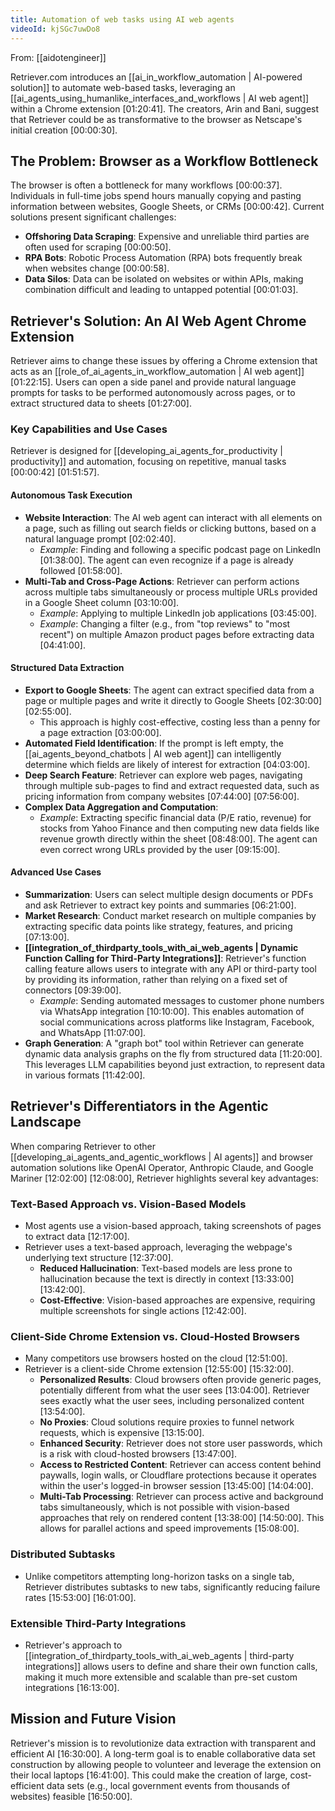 ```yaml
---
title: Automation of web tasks using AI web agents
videoId: kjSGc7uwDo8
---
```


From: [[aidotengineer]] <br/> 

Retriever.com introduces an [[ai_in_workflow_automation | AI-powered solution]] to automate web-based tasks, leveraging an [[ai_agents_using_humanlike_interfaces_and_workflows | AI web agent]] within a Chrome extension <a class="yt-timestamp" data-t="01:20:41">[01:20:41]</a>. The creators, Arin and Bani, suggest that Retriever could be as transformative to the browser as Netscape's initial creation <a class="yt-timestamp" data-t="00:00:30">[00:00:30]</a>.

## The Problem: Browser as a Workflow Bottleneck

The browser is often a bottleneck for many workflows <a class="yt-timestamp" data-t="00:00:37">[00:00:37]</a>. Individuals in full-time jobs spend hours manually copying and pasting information between websites, Google Sheets, or CRMs <a class="yt-timestamp" data-t="00:00:42">[00:00:42]</a>. Current solutions present significant challenges:
*   **Offshoring Data Scraping**: Expensive and unreliable third parties are often used for scraping <a class="yt-timestamp" data-t="00:00:50">[00:00:50]</a>.
*   **RPA Bots**: Robotic Process Automation (RPA) bots frequently break when websites change <a class="yt-timestamp" data-t="00:00:58">[00:00:58]</a>.
*   **Data Silos**: Data can be isolated on websites or within APIs, making combination difficult and leading to untapped potential <a class="yt-timestamp" data-t="00:01:03">[00:01:03]</a>.

## Retriever's Solution: An AI Web Agent Chrome Extension

Retriever aims to change these issues by offering a Chrome extension that acts as an [[role_of_ai_agents_in_workflow_automation | AI web agent]] <a class="yt-timestamp" data-t="01:22:15">[01:22:15]</a>. Users can open a side panel and provide natural language prompts for tasks to be performed autonomously across pages, or to extract structured data to sheets <a class="yt-timestamp" data-t="01:27:00">[01:27:00]</a>.

### Key Capabilities and Use Cases

Retriever is designed for [[developing_ai_agents_for_productivity | productivity]] and automation, focusing on repetitive, manual tasks <a class="yt-timestamp" data-t="00:00:42">[00:00:42]</a> <a class="yt-timestamp" data-t="01:51:57">[01:51:57]</a>.

#### Autonomous Task Execution
*   **Website Interaction**: The AI web agent can interact with all elements on a page, such as filling out search fields or clicking buttons, based on a natural language prompt <a class="yt-timestamp" data-t="02:02:40">[02:02:40]</a>.
    *   *Example*: Finding and following a specific podcast page on LinkedIn <a class="yt-timestamp" data-t="01:38:00">[01:38:00]</a>. The agent can even recognize if a page is already followed <a class="yt-timestamp" data-t="01:58:00">[01:58:00]</a>.
*   **Multi-Tab and Cross-Page Actions**: Retriever can perform actions across multiple tabs simultaneously or process multiple URLs provided in a Google Sheet column <a class="yt-timestamp" data-t="03:10:00">[03:10:00]</a>.
    *   *Example*: Applying to multiple LinkedIn job applications <a class="yt-timestamp" data-t="03:45:00">[03:45:00]</a>.
    *   *Example*: Changing a filter (e.g., from "top reviews" to "most recent") on multiple Amazon product pages before extracting data <a class="yt-timestamp" data-t="04:41:00">[04:41:00]</a>.

#### Structured Data Extraction
*   **Export to Google Sheets**: The agent can extract specified data from a page or multiple pages and write it directly to Google Sheets <a class="yt-timestamp" data-t="02:30:00">[02:30:00]</a> <a class="yt-timestamp" data-t="02:55:00">[02:55:00]</a>.
    *   This approach is highly cost-effective, costing less than a penny for a page extraction <a class="yt-timestamp" data-t="03:00:00">[03:00:00]</a>.
*   **Automated Field Identification**: If the prompt is left empty, the [[ai_agents_beyond_chatbots | AI web agent]] can intelligently determine which fields are likely of interest for extraction <a class="yt-timestamp" data-t="04:03:00">[04:03:00]</a>.
*   **Deep Search Feature**: Retriever can explore web pages, navigating through multiple sub-pages to find and extract requested data, such as pricing information from company websites <a class="yt-timestamp" data-t="07:44:00">[07:44:00]</a> <a class="yt-timestamp" data-t="07:56:00">[07:56:00]</a>.
*   **Complex Data Aggregation and Computation**:
    *   *Example*: Extracting specific financial data (P/E ratio, revenue) for stocks from Yahoo Finance and then computing new data fields like revenue growth directly within the sheet <a class="yt-timestamp" data-t="08:48:00">[08:48:00]</a>. The agent can even correct wrong URLs provided by the user <a class="yt-timestamp" data-t="09:15:00">[09:15:00]</a>.

#### Advanced Use Cases
*   **Summarization**: Users can select multiple design documents or PDFs and ask Retriever to extract key points and summaries <a class="yt-timestamp" data-t="06:21:00">[06:21:00]</a>.
*   **Market Research**: Conduct market research on multiple companies by extracting specific data points like strategy, features, and pricing <a class="yt-timestamp" data-t="07:13:00">[07:13:00]</a>.
*   **[[integration_of_thirdparty_tools_with_ai_web_agents | Dynamic Function Calling for Third-Party Integrations]]**: Retriever's function calling feature allows users to integrate with any API or third-party tool by providing its information, rather than relying on a fixed set of connectors <a class="yt-timestamp" data-t="09:39:00">[09:39:00]</a>.
    *   *Example*: Sending automated messages to customer phone numbers via WhatsApp integration <a class="yt-timestamp" data-t="10:10:00">[10:10:00]</a>. This enables automation of social communications across platforms like Instagram, Facebook, and WhatsApp <a class="yt-timestamp" data-t="11:07:00">[11:07:00]</a>.
*   **Graph Generation**: A "graph bot" tool within Retriever can generate dynamic data analysis graphs on the fly from structured data <a class="yt-timestamp" data-t="11:20:00">[11:20:00]</a>. This leverages LLM capabilities beyond just extraction, to represent data in various formats <a class="yt-timestamp" data-t="11:42:00">[11:42:00]</a>.

## Retriever's Differentiators in the Agentic Landscape

When comparing Retriever to other [[developing_ai_agents_and_agentic_workflows | AI agents]] and browser automation solutions like OpenAI Operator, Anthropic Claude, and Google Mariner <a class="yt-timestamp" data-t="12:02:00">[12:02:00]</a> <a class="yt-timestamp" data-t="12:08:00">[12:08:00]</a>, Retriever highlights several key advantages:

### Text-Based Approach vs. Vision-Based Models
*   Most agents use a vision-based approach, taking screenshots of pages to extract data <a class="yt-timestamp" data-t="12:17:00">[12:17:00]</a>.
*   Retriever uses a text-based approach, leveraging the webpage's underlying text structure <a class="yt-timestamp" data-t="12:37:00">[12:37:00]</a>.
    *   **Reduced Hallucination**: Text-based models are less prone to hallucination because the text is directly in context <a class="yt-timestamp" data-t="13:33:00">[13:33:00]</a> <a class="yt-timestamp" data-t="13:42:00">[13:42:00]</a>.
    *   **Cost-Effective**: Vision-based approaches are expensive, requiring multiple screenshots for single actions <a class="yt-timestamp" data-t="12:42:00">[12:42:00]</a>.

### Client-Side Chrome Extension vs. Cloud-Hosted Browsers
*   Many competitors use browsers hosted on the cloud <a class="yt-timestamp" data-t="12:51:00">[12:51:00]</a>.
*   Retriever is a client-side Chrome extension <a class="yt-timestamp" data-t="12:55:00">[12:55:00]</a> <a class="yt-timestamp" data-t="15:32:00">[15:32:00]</a>.
    *   **Personalized Results**: Cloud browsers often provide generic pages, potentially different from what the user sees <a class="yt-timestamp" data-t="13:04:00">[13:04:00]</a>. Retriever sees exactly what the user sees, including personalized content <a class="yt-timestamp" data-t="13:54:00">[13:54:00]</a>.
    *   **No Proxies**: Cloud solutions require proxies to funnel network requests, which is expensive <a class="yt-timestamp" data-t="13:15:00">[13:15:00]</a>.
    *   **Enhanced Security**: Retriever does not store user passwords, which is a risk with cloud-hosted browsers <a class="yt-timestamp" data-t="13:47:00">[13:47:00]</a>.
    *   **Access to Restricted Content**: Retriever can access content behind paywalls, login walls, or Cloudflare protections because it operates within the user's logged-in browser session <a class="yt-timestamp" data-t="13:45:00">[13:45:00]</a> <a class="yt-timestamp" data-t="14:04:00">[14:04:00]</a>.
    *   **Multi-Tab Processing**: Retriever can process active and background tabs simultaneously, which is not possible with vision-based approaches that rely on rendered content <a class="yt-timestamp" data-t="13:38:00">[13:38:00]</a> <a class="yt-timestamp" data-t="14:50:00">[14:50:00]</a>. This allows for parallel actions and speed improvements <a class="yt-timestamp" data-t="15:08:00">[15:08:00]</a>.

### Distributed Subtasks
*   Unlike competitors attempting long-horizon tasks on a single tab, Retriever distributes subtasks to new tabs, significantly reducing failure rates <a class="yt-timestamp" data-t="15:53:00">[15:53:00]</a> <a class="yt-timestamp" data-t="16:01:00">[16:01:00]</a>.

### Extensible Third-Party Integrations
*   Retriever's approach to [[integration_of_thirdparty_tools_with_ai_web_agents | third-party integrations]] allows users to define and share their own function calls, making it much more extensible and scalable than pre-set custom integrations <a class="yt-timestamp" data-t="16:13:00">[16:13:00]</a>.

## Mission and Future Vision

Retriever's mission is to revolutionize data extraction with transparent and efficient AI <a class="yt-timestamp" data-t="16:30:00">[16:30:00]</a>. A long-term goal is to enable collaborative data set construction by allowing people to volunteer and leverage the extension on their local laptops <a class="yt-timestamp" data-t="16:41:00">[16:41:00]</a>. This could make the creation of large, cost-efficient data sets (e.g., local government events from thousands of websites) feasible <a class="yt-timestamp" data-t="16:50:00">[16:50:00]</a>.